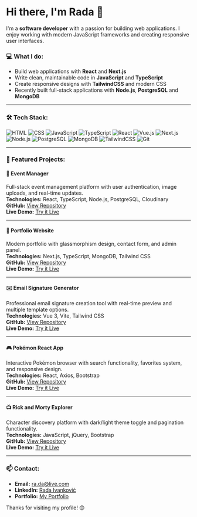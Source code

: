 # Hi there, I'm Rada 👋
I'm a **software developer** with a passion for building web applications. I enjoy working with modern JavaScript frameworks and creating responsive user interfaces.

### 💻 What I do:
- Build web applications with **React** and **Next.js**
- Write clean, maintainable code in **JavaScript** and **TypeScript**
- Create responsive designs with **TailwindCSS** and modern CSS
- Recently built full-stack applications with **Node.js**, **PostgreSQL** and **MongoDB**

---

### 🛠️ Tech Stack:
![HTML](https://img.shields.io/badge/-HTML5-E34F26?style=flat&logo=html5&logoColor=white)
![CSS](https://img.shields.io/badge/-CSS3-1572B6?style=flat&logo=css3)
![JavaScript](https://img.shields.io/badge/-JavaScript-F7DF1E?style=flat&logo=javascript&logoColor=black)
![TypeScript](https://img.shields.io/badge/-TypeScript-3178C6?style=flat&logo=typescript&logoColor=white)
![React](https://img.shields.io/badge/-React-61DAFB?style=flat&logo=react&logoColor=white)
![Vue.js](https://img.shields.io/badge/-Vue.js-4FC08D?style=flat&logo=vue.js&logoColor=white)
![Next.js](https://img.shields.io/badge/-Next.js-000000?style=flat&logo=next.js)
![Node.js](https://img.shields.io/badge/-Node.js-339933?style=flat&logo=node.js&logoColor=white)
![PostgreSQL](https://img.shields.io/badge/-PostgreSQL-336791?style=flat&logo=postgresql&logoColor=white)
![MongoDB](https://img.shields.io/badge/-MongoDB-47A248?style=flat&logo=mongodb&logoColor=white)
![TailwindCSS](https://img.shields.io/badge/-TailwindCSS-38B2AC?style=flat&logo=tailwind-css)
![Git](https://img.shields.io/badge/-Git-F05032?style=flat&logo=git&logoColor=white)

---

### 🚀 Featured Projects:

#### 🎉 **Event Manager**
Full-stack event management platform with user authentication, image uploads, and real-time updates.  
**Technologies:** React, TypeScript, Node.js, PostgreSQL, Cloudinary  
**GitHub:** [View Repository](https://github.com/rada-ii/event-manager)  
**Live Demo:** [Try it Live](https://event-manager-frontend-ruby.vercel.app)

---

#### 💼 **Portfolio Website**
Modern portfolio with glassmorphism design, contact form, and admin panel.  
**Technologies:** Next.js, TypeScript, MongoDB, Tailwind CSS  
**GitHub:** [View Repository](https://github.com/rada-ii/portfolio-v2)  
**Live Demo:** [Try it Live](https://portfolio-v2-topaz-pi.vercel.app)

---

#### ✉️ **Email Signature Generator**
Professional email signature creation tool with real-time preview and multiple template options.  
**Technologies:** Vue 3, Vite, Tailwind CSS  
**GitHub:** [View Repository](https://github.com/rada-ii/Email-signature-generator)  
**Live Demo:** [Try it Live](https://email-signature-generator-steel.vercel.app/)

---

#### 🎮 **Pokémon React App**
Interactive Pokémon browser with search functionality, favorites system, and responsive design.  
**Technologies:** React, Axios, Bootstrap  
**GitHub:** [View Repository](https://github.com/rada-ii/Pokemon-react-app)  
**Live Demo:** [Try it Live](https://pokemon-react-app-gamma.vercel.app/)

---

#### 📺 **Rick and Morty Explorer**
Character discovery platform with dark/light theme toggle and pagination functionality.  
**Technologies:** JavaScript, jQuery, Bootstrap  
**GitHub:** [View Repository](https://github.com/rada-ii/Rick_and_Morty)  
**Live Demo:** [Try it Live](https://rada-ii.github.io/Rick_and_Morty/)

---

### 📫 Contact:
- **Email:** [ra.da@live.com](mailto:ra.da@live.com)
- **LinkedIn:** [Rada Ivanković](https://www.linkedin.com/in/rada-ivankovi%C4%87-52621b74/)
- **Portfolio:** [My Portfolio](https://portfolio-v2-topaz-pi.vercel.app)

Thanks for visiting my profile! 😊
